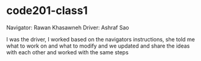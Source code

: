 # code201-class1

Navigator: Rawan Khasawneh
Driver: Ashraf Sao

I was the driver, I worked based on the navigators instructions, she told me what to work on and what to modify and we updated and share the ideas with each other and worked with the same steps 